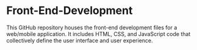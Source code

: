 # Front-End-Development
This GitHub repository houses the front-end development files for a web/mobile application. It includes HTML, CSS, and JavaScript code that collectively define the user interface and user experience. 
